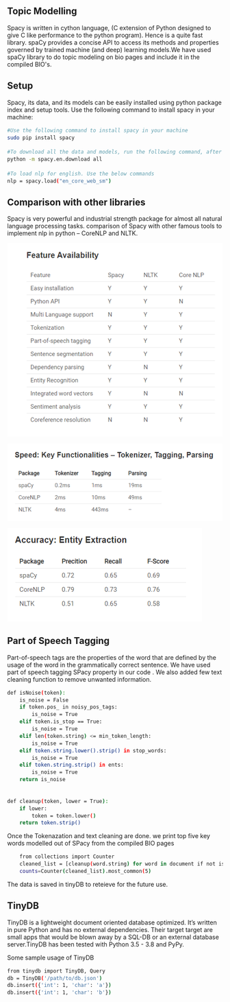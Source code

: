 ## Topic Modelling

Spacy is written in cython language, (C extension of Python designed to give C like performance to the python program). Hence is a quite fast library. spaCy provides a concise API to access its methods and properties governed by trained machine (and deep) learning models.We have used spaCy library to do topic modeling on bio pages and include it in the compiled BIO's.

## Setup

Spacy, its data, and its models can be easily installed using python package index and setup tools. Use the following command to install spacy in your machine:
```bash
#Use the following command to install spacy in your machine
sudo pip install spacy

#To download all the data and models, run the following command, after the installation:
python -m spacy.en.download all

#To load nlp for english. Use the below commands
nlp = spacy.load("en_core_web_sm")
```

## Comparison with other libraries

Spacy is very powerful and industrial strength package for almost all natural language processing tasks.
comparison of Spacy with other famous tools to implement nlp in python – CoreNLP and NLTK.

![Feature Availability](Comparison.PNG)

![Speed: Key Functionalities – Tokenizer, Tagging, Parsing](Speed.PNG)

![Accuracy: Entity Extraction](Accuracy.PNG)


## Part of Speech Tagging

Part-of-speech tags are the properties of the word that are defined by the usage of the word in the grammatically correct sentence. We have used part of speech tagging SPacy property in our code . We also added few text cleaning function to remove unwanted information.



```bash
def isNoise(token):
    is_noise = False
    if token.pos_ in noisy_pos_tags:
        is_noise = True
    elif token.is_stop == True:
        is_noise = True
    elif len(token.string) <= min_token_length:
        is_noise = True
    elif token.string.lower().strip() in stop_words:
        is_noise = True
    elif token.string.strip() in ents:
        is_noise = True
    return is_noise
    

def cleanup(token, lower = True):
    if lower:
        token = token.lower()
    return token.strip()
```

Once the Tokenazation and text cleaning are done. we print top five key words modelled out of SPacy from the compiled BIO pages

```bash
    from collections import Counter	
    cleaned_list = [cleanup(word.string) for word in document if not isNoise(word)]
    counts=Counter(cleaned_list).most_common(5)   
```

The data is saved in tinyDB to reteieve for the future use.

## TinyDB

TinyDB is a lightweight document oriented database optimized. It’s written in pure Python and has no external dependencies. Their target target are small apps that would be blown away by a SQL-DB or an external database server.TinyDB has been tested with Python 3.5 - 3.8 and PyPy.

Some sample usage of TinyDB

```bash
from tinydb import TinyDB, Query
db = TinyDB('/path/to/db.json')
db.insert({'int': 1, 'char': 'a'})
db.insert({'int': 1, 'char': 'b'})
```
